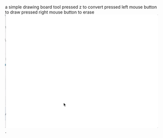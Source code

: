 a simple drawing board tool 
pressed z to convert
pressed left mouse button to draw
pressed right mouse button to erase
![image](https://github.com/doremi31618/Processing_SimpleDrawingBoard/blob/master/pic/SimpleDrawingBoard.gif).
